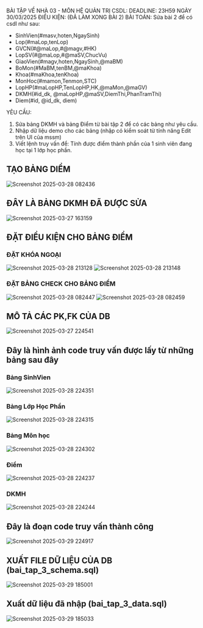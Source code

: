 BÀI TẬP VỀ NHÀ 03 - MÔN HỆ QUẢN TRỊ CSDL:
DEADLINE: 23H59 NGÀY 30/03/2025
ĐIỀU KIỆN: (ĐÃ LÀM XONG BÀI 2)
BÀI TOÁN: Sửa bài 2 để có csdl như sau:
  + SinhVien(#masv,hoten,NgaySinh)
  + Lop(#maLop,tenLop)
  + GVCN(#@maLop,#@magv,#HK)
  + LopSV(#@maLop,#@maSV,ChucVu)
  + GiaoVien(#magv,hoten,NgaySinh,@maBM)
  + BoMon(#MaBM,tenBM,@maKhoa)
  + Khoa(#maKhoa,tenKhoa)
  + MonHoc(#mamon,Tenmon,STC)
  + LopHP(#maLopHP,TenLopHP,HK,@maMon,@maGV)
  + DKMH(#id_dk, @maLopHP,@maSV,DiemThi,PhanTramThi)
  + Diem(#id, @id_dk, diem)

YÊU CẦU:
1. Sửa bảng DKMH và bảng Điểm từ bài tập 2 để có các bảng như yêu cầu.
2. Nhập dữ liệu demo cho các bảng (nhập có kiểm soát từ tính năng Edit trên UI của mssm)
3. Viết lệnh truy vấn để: Tính được điểm thành phần của 1 sinh viên đang học tại 1 lớp học phần.


## TẠO BẢNG DIỂM
![Screenshot 2025-03-28 082436](https://github.com/user-attachments/assets/2014f5b7-58e4-482c-8e86-504b713a94d8)
## ĐÂY LÀ BẢNG DKMH ĐÃ ĐƯỢC SỬA
![Screenshot 2025-03-27 163159](https://github.com/user-attachments/assets/9a2a63bc-bebe-4a56-83a0-113d1c6fb75b)
## ĐẶT ĐIỀU KIỆN CHO BẢNG ĐIỂM
### ĐẶT KHÓA NGOẠI
![Screenshot 2025-03-28 213128](https://github.com/user-attachments/assets/a6cd4986-50e7-4ae3-8685-78fd48b58ad8)
![Screenshot 2025-03-28 213148](https://github.com/user-attachments/assets/b7896e42-5444-4da6-9378-10cc49107c90)

### ĐẶT BẢNG CHECK CHO BẢNG ĐIỂM
![Screenshot 2025-03-28 082447](https://github.com/user-attachments/assets/9559a714-8300-4e1e-871d-111215861269)
![Screenshot 2025-03-28 082459](https://github.com/user-attachments/assets/35565c10-684a-4d6b-bd1a-ac100fcaa13a)

## MÔ TẢ CÁC PK,FK CỦA DB 
![Screenshot 2025-03-27 224541](https://github.com/user-attachments/assets/68370219-e796-4ada-b07a-b1ac86027cd9)

## Đây là hình ảnh code truy vấn được lấy từ những bảng sau đây
### Bảng SinhVien
![Screenshot 2025-03-28 224351](https://github.com/user-attachments/assets/b2c268ff-62fd-45d2-8258-7047fdf76c83)
### Bảng Lớp Học Phần
![Screenshot 2025-03-28 224315](https://github.com/user-attachments/assets/1827df6a-937c-40a9-ad2b-cd83e5c8cf15)
### Bảng Môn học
![Screenshot 2025-03-28 224302](https://github.com/user-attachments/assets/792cec08-779c-477c-8c4c-b0bf033ba91f)
### Điểm
![Screenshot 2025-03-28 224237](https://github.com/user-attachments/assets/1acc336d-3aa9-4412-9b45-90a1ff05ec36)
### DKMH
![Screenshot 2025-03-28 224244](https://github.com/user-attachments/assets/4352f142-b448-4857-94a8-f8cd9be59670)
## Đây là đoạn code truy vấn thành công
![Screenshot 2025-03-29 224917](https://github.com/user-attachments/assets/71fec1ea-bce6-45db-a615-a6243863a5e2)
## XUẤT FILE DỮ LIỆU CỦA DB (bai_tap_3_schema.sql)
![Screenshot 2025-03-29 185001](https://github.com/user-attachments/assets/f59272fc-e1fe-4352-90aa-575ecf8b7c8f)
## Xuất dữ liệu đã nhập (bai_tap_3_data.sql)
![Screenshot 2025-03-29 185033](https://github.com/user-attachments/assets/d1a72830-b016-41c7-940a-72913d10eb64)




